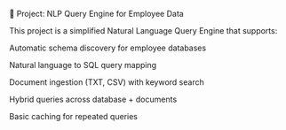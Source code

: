 🚀 Project: NLP Query Engine for Employee Data

This project is a simplified Natural Language Query Engine that supports:

Automatic schema discovery for employee databases

Natural language to SQL query mapping

Document ingestion (TXT, CSV) with keyword search

Hybrid queries across database + documents

Basic caching for repeated queries